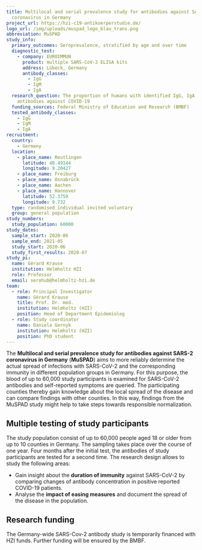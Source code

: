 ```yaml
---
title: Multilocal and serial prevalence study for antibodies against SARS-2
  coronavirus in Germany
project_url: https://hzi-c19-antikoerperstudie.de/
logo_url: /img/uploads/muspad_logo_blau_trans.png
abbreviation: MuSPAD
study_info:
  primary_outcomes: Seroprevalence, stratified by age and over time
  diagnostic_test:
    - company: EUROIMMUN
      product: multiple SARS-CoV-2 ELISA kits
      address: Lübeck, Germany
      antibody_classes:
        - IgG
        - IgM
        - IgA
  research_question: The proportion of humans with identified IgG, IgA, IgM
    antibodies against COVID-19
  funding_sources: Federal Ministry of Education and Research (BMBF)
  tested_antibody_classes:
    - IgG
    - IgM
    - IgA
recruitment:
  country:
    - Germany
  location:
    - place_name: Reutlingen
      latitude: 48.49144
      longitude: 9.20427
    - place_name: Freiburg
    - place_name: Osnabrück
    - place_name: Aachen
    - place_name: Hannover
      latitude: 52.3759
      longitude: 9.732
  type: randomised individual invited voluntary
  group: general population
study_numbers:
  study_population: 60000
study_dates:
  sample_start: 2020-06
  sample_end: 2021-05
  study_start: 2020-06
  study_first_results: 2020-07
study_pi:
  name: Gérard Krause
  institution: Helmholtz HZI
  role: Professor
  email: serohub@helmholtz-hzi.de
team:
  - role: Principal Investigator
    name: Gérard Krause
    title: Prof. Dr. med.
    institution: Helmholtz (HZI)
    position: Head of Department Epidemiolog
  - role: Study coordinator
    name: Daniela Gornyk
    institution: Helmholtz (HZI)
    position: PhD student
---
```

The **Multilocal and serial prevalence study for antibodies against SARS-2 coronavirus in Germany** (**MuSPAD**)  aims to more reliably determine the actual spread of infections with SARS-CoV-2 and the corresponding immunity in different population groups in Germany. For this purpose, the blood of up to 60,000 study participants is examined for SARS-CoV-2 antibodies and self-reported symptoms are queried. The participating counties thereby gain knowledge about the local spread of the disease and can compare findings with other counties. In this way, findings from the MuSPAD study might help to take steps towards responsible normalization.

## Multiple testing of study participants
The study population consist of up to 60,000 people aged 18 or older from up to 10 counties in Germany. The sampling takes place over the course of one year. Four months after the initial test, the antibodies of study participants are tested for a second time. The research design allows to study the following areas:

- Gain insight about the **duration of immunity** against SARS-CoV-2 by comparing changes of antibody concentration in positive reported COVID-19 patients.
- Analyse the **impact of easing measures** and document the spread of the disease in the population.

## Research funding
The Germany-wide SARS-Cov-2 antibody study is temporarily financed with HZI funds. Further funding will be ensured by the BMBF.
